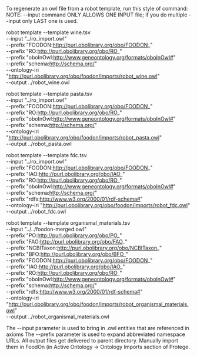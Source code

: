 To regenerate an owl file from a robot template, run this style of command:
NOTE: --input command ONLY ALLOWS ONE INPUT file; if you do multiple --input
only LAST one is used.

robot template --template wine.tsv \
  --input "../ro_import.owl" \
  --prefix "FOODON:http://purl.obolibrary.org/obo/FOODON_" \
  --prefix "RO:http://purl.obolibrary.org/obo/RO_" \
  --prefix "oboInOwl:http://www.geneontology.org/formats/oboInOwl#" \
  --prefix "schema:http://schema.org/" \
  --ontology-iri "http://purl.obolibrary.org/obo/foodon/imports/robot_wine.owl" \
  --output ../robot_wine.owl

robot template --template pasta.tsv \
  --input "../ro_import.owl" \
  --prefix "FOODON:http://purl.obolibrary.org/obo/FOODON_" \
  --prefix "RO:http://purl.obolibrary.org/obo/RO_" \
  --prefix "oboInOwl:http://www.geneontology.org/formats/oboInOwl#" \
  --prefix "schema:http://schema.org/" \
  --ontology-iri "http://purl.obolibrary.org/obo/foodon/imports/robot_pasta.owl" \
  --output ../robot_pasta.owl

robot template --template fdc.tsv \
  --input "../ro_import.owl" \
  --prefix "FOODON:http://purl.obolibrary.org/obo/FOODON_" \
  --prefix "IAO:http://purl.obolibrary.org/obo/IAO_" \
  --prefix "RO:http://purl.obolibrary.org/obo/RO_" \
  --prefix "oboInOwl:http://www.geneontology.org/formats/oboInOwl#" \
  --prefix "schema:http://schema.org/" \
  --prefix "rdfs:http://www.w3.org/2000/01/rdf-schema#" \
  --ontology-iri "http://purl.obolibrary.org/obo/foodon/imports/robot_fdc.owl" \
  --output ../robot_fdc.owl

robot template --template organismal_materials.tsv \
  --input "../../foodon-merged.owl" \
  --prefix "PO:http://purl.obolibrary.org/obo/PO_" \
  --prefix "FAO:http://purl.obolibrary.org/obo/FAO_" \
  --prefix "NCBITaxon:http://purl.obolibrary.org/obo/NCBITaxon_" \
  --prefix "BFO:http://purl.obolibrary.org/obo/BFO_" \
  --prefix "FOODON:http://purl.obolibrary.org/obo/FOODON_" \
  --prefix "IAO:http://purl.obolibrary.org/obo/IAO_" \
  --prefix "RO:http://purl.obolibrary.org/obo/RO_" \
  --prefix "oboInOwl:http://www.geneontology.org/formats/oboInOwl#" \
  --prefix "schema:http://schema.org/" \
  --prefix "rdfs:http://www.w3.org/2000/01/rdf-schema#" \
  --ontology-iri "http://purl.obolibrary.org/obo/foodon/imports/robot_organismal_materials.owl" \
  --output ../robot_organismal_materials.owl

The --input parameter is used to bring in .owl entities that are referenced in axioms
The --prefix parameter is used to expand abbreviated namespace URLs.
All output files get delivered to parent directory.  Manually import them in FoodOn (in Active Ontology -> Ontology Imports section of Protege.
